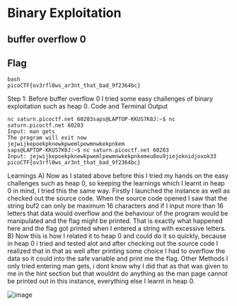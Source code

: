 # Binary Exploitation
## buffer overflow 0
## Flag
~~~
bash
picoCTF{ov3rfl0ws_ar3nt_that_bad_9f2364bc}
~~~
Step 1:
Before buffer overflow 0 I tried some easy challenges of binary exploitation such as heap 0.
Code and Terminal Output
~~~
nc saturn.picoctf.net 60203saps@LAPTOP-KKUS7K8J:~$ nc saturn.picoctf.net 60203
Input: man gets
The program will exit now
jejwijkepoekpknewkpwemlpewmnwkekpnkem
saps@LAPTOP-KKUS7K8J:~$ nc saturn.picoctf.net 60203
Input: jejwijkepoekpknewkpwemlpewmnwkekpnkemeu8eu9jiejoknidjoxok33
picoCTF{ov3rfl0ws_ar3nt_that_bad_9f2364bc}
~~~
Learnings
A) Now as I stated above before this I tried my hands on the easy challenges such as heap 0, so keeping the learnings which I learnt in heap 0 in mind, I tried this the same way.
Firstly I launched the instance as well as checked out the source code.
When the source code opened I saw that the string buf2 can only be maximum 16 characters and if I input more than 16 letters that data would overflow and the behaviour of the program would be manipulated and the flag might be printed.
That is exactly what happened here and the flag got printed when I entered a string with excessive letters.
B) Now this is how I related it to heap 0 and could do it so quickly, because in heap 0 i tried and tested alot and after checking out the source code I realized that in that as well after printing some choice I had to overflow the data so it could into the safe variable and print me the flag.
Other Methods
I only tried entering man gets, i dont know why I did that as that was given to me in the hint section but that wouldnt do anything as the man page cannot be printed out in this instance, everything else I learnt in heap 0.

![image](https://github.com/user-attachments/assets/0c919a2a-7e32-46fa-8a66-f9627747217a)



